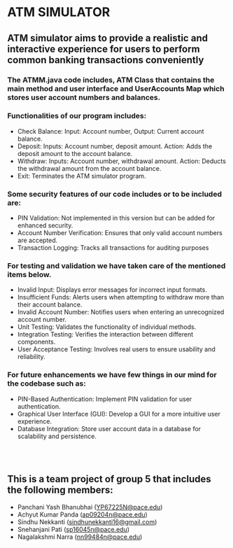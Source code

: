 # ATM SIMULATOR

## ATM simulator aims to provide a realistic and interactive experience for users to perform common banking transactions conveniently
### The ATMM.java code includes, ATM Class that contains the main method and user interface and UserAccounts Map which stores user account numbers and balances.
### Functionalities of our program includes: 
- Check Balance: Input: Account number, Output: Current account balance.
- Deposit: Inputs: Account number, deposit amount. Action: Adds the deposit amount to the account balance.
- Withdraw: Inputs: Account number, withdrawal amount. Action: Deducts the withdrawal amount from the account balance.
- Exit: Terminates the ATM simulator program.
### Some security features of our code includes or to be included are:
- PIN Validation: Not implemented in this version but can be added for enhanced security.
- Account Number Verification: Ensures that only valid account numbers are accepted.
- Transaction Logging: Tracks all transactions for auditing purposes
### For testing and validation we have taken care of the mentioned items below.
- Invalid Input: Displays error messages for incorrect input formats.
- Insufficient Funds: Alerts users when attempting to withdraw more than their account balance.
- Invalid Account Number: Notifies users when entering an unrecognized account number.
- Unit Testing: Validates the functionality of individual methods.
- Integration Testing: Verifies the interaction between different components.
- User Acceptance Testing: Involves real users to ensure usability and reliability.
### For future enhancements we have few things in our mind for the codebase such as:
- PIN-Based Authentication: Implement PIN validation for user authentication.
- Graphical User Interface (GUI): Develop a GUI for a more intuitive user experience.
- Database Integration: Store user account data in a database for scalability and persistence.

<br>
<br>

## This is a team project of group 5 that includes the following members:
- Panchani Yash Bhanubhai (YP67225N@pace.edu)
- Achyut Kumar Panda (ap09204n@pace.edu)
- Sindhu Nekkanti (sindhunekkanti16@gmail.com)
- Snehanjani Pati (sp16045n@pace.edu)
- Nagalakshmi Narra (nn99484n@pace.edu)








